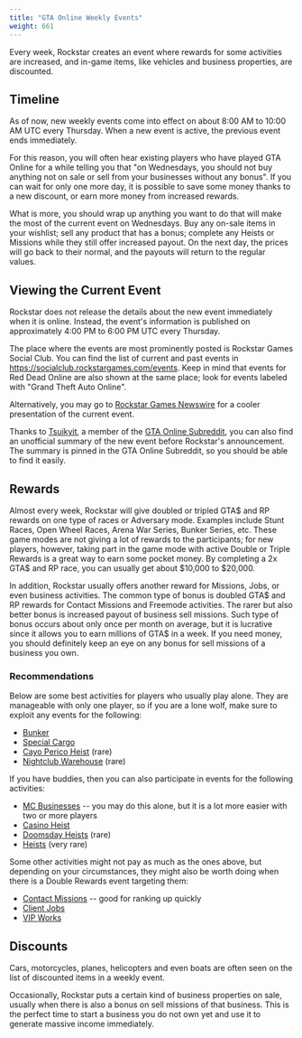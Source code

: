 ```yaml
---
title: "GTA Online Weekly Events"
weight: 661
---
```


Every week, Rockstar creates an event where rewards for some activities are
increased, and in-game items, like vehicles and business properties, are
discounted.

## Timeline

As of now, new weekly events come into effect on about 8:00 AM to 10:00 AM UTC
every Thursday. When a new event is active, the previous event ends
immediately.

For this reason, you will often hear existing players who have played GTA
Online for a while telling you that "on Wednesdays, you should not buy anything
not on sale or sell from your businesses without any bonus". If you can wait
for only one more day, it is possible to save some money thanks to a new
discount, or earn more money from increased rewards.

What is more, you should wrap up anything you want to do that will make the
most of the current event on Wednesdays. Buy any on-sale items in your
wishlist; sell any product that has a bonus; complete any Heists or Missions
while they still offer increased payout. On the next day, the prices will go
back to their normal, and the payouts will return to the regular values.

## Viewing the Current Event

Rockstar does not release the details about the new event immediately when it
is online. Instead, the event's information is published on approximately 4:00
PM to 6:00 PM UTC every Thursday.

The place where the events are most prominently posted is Rockstar Games Social
Club. You can find the list of current and past events in
<https://socialclub.rockstargames.com/events>. Keep in mind that events for Red
Dead Online are also shown at the same place; look for events labeled with
"Grand Theft Auto Online".

Alternatively, you may go to [Rockstar Games
Newswire](https://www.rockstargames.com/newswire/) for a cooler presentation of
the current event.

Thanks to [Tsuikyit](https://www.reddit.com/user/Call_Me_Tsuikyit/), a member
of the [GTA Online Subreddit](https://www.reddit.com/r/gtaonline/), you can
also find an unofficial summary of the new event before Rockstar's
announcement. The summary is pinned in the GTA Online Subreddit, so you should
be able to find it easily.

## Rewards

Almost every week, Rockstar will give doubled or tripled GTA$ and RP rewards on
one type of races or Adversary mode. Examples include Stunt Races, Open Wheel
Races, Arena War Series, Bunker Series, etc. These game modes are not giving a
lot of rewards to the participants; for new players, however, taking part in
the game mode with active Double or Triple Rewards is a great way to earn some
pocket money. By completing a 2x GTA$ and RP race, you can usually get about
$10,000 to $20,000.

In addition, Rockstar usually offers another reward for Missions, Jobs, or
even business activities. The common type of bonus is doubled GTA$ and RP
rewards for Contact Missions and Freemode activities. The rarer but also better
bonus is increased payout of business sell missions. Such type of bonus occurs
about only once per month on average, but it is lucrative since it allows you
to earn millions of GTA$ in a week. If you need money, you should definitely
keep an eye on any bonus for sell missions of a business you own.

### Recommendations

Below are some best activities for players who usually play alone. They are
manageable with only one player, so if you are a lone wolf, make sure to
exploit any events for the following:
- [Bunker](null)
- [Special Cargo](null)
- [Cayo Perico Heist](null) (rare)
- [Nightclub Warehouse](null) (rare)

If you have buddies, then you can also participate in events for the following
activities:
- [MC Businesses](null) -- you may do this alone, but it is a lot more easier
  with two or more players
- [Casino Heist](null)
- [Doomsday Heists](null) (rare)
- [Heists](null) (very rare)

Some other activities might not pay as much as the ones above, but depending on
your circumstances, they might also be worth doing when there is a Double
Rewards event targeting them:
- [Contact Missions](null) -- good for ranking up quickly
- [Client Jobs](null)
- [VIP Works](null)

## Discounts

Cars, motorcycles, planes, helicopters and even boats are often seen on the
list of discounted items in a weekly event.

Occasionally, Rockstar puts a certain kind of business properties on sale,
usually when there is also a bonus on sell missions of that business. This is
the perfect time to start a business you do not own yet and use it to generate
massive income immediately.
